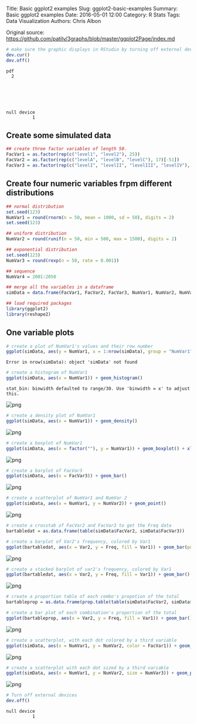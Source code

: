 Title: Basic ggplot2 examples
Slug: ggplot2-basic-examples
Summary: Basic ggplot2 examples
Date: 2016-05-01 12:00
Category: R Stats
Tags: Data Visualization
Authors: Chris Albon


Original source: https://github.com/patilv/3graphs/blob/master/ggplot2Page/index.md


```R
# make sure the graphic displays in RStudio by turning off external devices
dev.cur()
dev.off()
```




    pdf
      2






    null device
              1



## Create some simulated data


```R
## create three factor variables of length 50.
FacVar1 = as.factor(rep(c("level1", "level2"), 25))
FacVar2 = as.factor(rep(c("levelA", "levelB", "levelC"), 17)[-51])
FacVar3 = as.factor(rep(c("levelI", "levelII", "levelIII", "levelIV"), 13)[-c(51:52)])
```

## Create four numeric variables frpm different distributions


```R
## normal distribution
set.seed(123)
NumVar1 = round(rnorm(n = 50, mean = 1000, sd = 50), digits = 2)  
set.seed(123)
```


```R
## uniform distribution
NumVar2 = round(runif(n = 50, min = 500, max = 1500), digits = 2)
```


```R
## exponential distribution
set.seed(123)
NumVar3 = round(rexp(n = 50, rate = 0.001))
```


```R
## sequence
NumVar4 = 2001:2050
```


```R
## merge all the variables in a dataframe
simData = data.frame(FacVar1, FacVar2, FacVar3, NumVar1, NumVar2, NumVar3, NumVar4)
```


```R
## load required packages
library(ggplot2)
library(reshape2)
```

## One variable plots


```R
# create a plot of NumVar1's values and their row number
ggplot(simData, aes(y = NumVar1, x = 1:nrow(simData), group = "NumVar1")) + geom_point() + geom_line() + xlab("")
```


    Error in nrow(simData): object 'simData' not found




```R
# create a histogram of NumVar1
ggplot(simData, aes(x = NumVar1)) + geom_histogram()
```

    stat_bin: binwidth defaulted to range/30. Use 'binwidth = x' to adjust this.










![png]({filename}/images/ggplot2-basic-examples_files/ggplot2-basic-examples_13_2.png)



```R
# create a density plot of NumVar1
ggplot(simData, aes(x = NumVar1)) + geom_density()
```









![png]({filename}/images/ggplot2-basic-examples_files/ggplot2-basic-examples_14_1.png)



```R
# create a boxplot of NumVar1
ggplot(simData, aes(x = factor(""), y = NumVar1)) + geom_boxplot() + xlab("")
```









![png]({filename}/images/ggplot2-basic-examples_files/ggplot2-basic-examples_15_1.png)



```R
# create a barplot of FacVar3
ggplot(simData, aes(x = FacVar3)) + geom_bar()
```









![png]({filename}/images/ggplot2-basic-examples_files/ggplot2-basic-examples_16_1.png)



```R
# create a scatterplot of NumVar1 and NumVar 2
ggplot(simData, aes(x = NumVar1, y = NumVar2)) + geom_point()
```









![png]({filename}/images/ggplot2-basic-examples_files/ggplot2-basic-examples_17_1.png)



```R
# create a crosstab of FacVar2 and FacVar3 to get the Freq data
bartabledat = as.data.frame(table(simData$FacVar2, simData$FacVar3))
```


```R
# create a barplot of Var2's frequency, colored by Var1
ggplot(bartabledat, aes(x = Var2, y = Freq, fill = Var1)) + geom_bar(position = "dodge")
```









![png]({filename}/images/ggplot2-basic-examples_files/ggplot2-basic-examples_19_1.png)



```R
# create a stacked barplot of var2's frequency, colored by Var1
ggplot(bartabledat, aes(x = Var2, y = Freq, fill = Var1)) + geom_bar()
```









![png]({filename}/images/ggplot2-basic-examples_files/ggplot2-basic-examples_20_1.png)



```R
# create a proportion table of each combo's propotion of the total
bartableprop = as.data.frame(prop.table(table(simData$FacVar2, simData$FacVar3), 2) * 100)
```


```R
# create a bar plot of each combination's proportion of the total
ggplot(bartableprop, aes(x = Var2, y = Freq, fill = Var1)) + geom_bar()
```









![png]({filename}/images/ggplot2-basic-examples_files/ggplot2-basic-examples_22_1.png)



```R
# create a scatterplot, with each dot colored by a third variable
ggplot(simData, aes(x = NumVar1, y = NumVar2, color = FacVar1)) + geom_point()
```









![png]({filename}/images/ggplot2-basic-examples_files/ggplot2-basic-examples_23_1.png)



```R
# create a scatterplot with each dot sized by a third variable
ggplot(simData, aes(x = NumVar1, y = NumVar2, size = NumVar3)) + geom_point()
```









![png]({filename}/images/ggplot2-basic-examples_files/ggplot2-basic-examples_24_1.png)



```R
# Turn off external devices
dev.off()
```




    null device
              1
